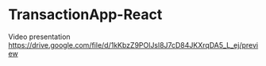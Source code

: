 # TransactionApp-React
Video presentation
https://drive.google.com/file/d/1kKbzZ9POlJsl8J7cD84JKXrqDA5_L_ej/preview
